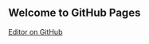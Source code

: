



















## Welcome to GitHub Pages
[Editor on GitHub](https://github.com/CryptoKnight0911/CCNP/edit/main/README.md)
